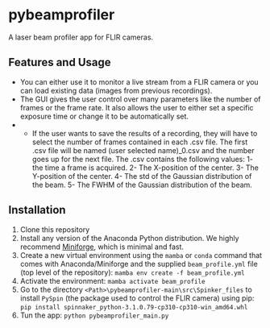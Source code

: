 # pybeamprofiler
A laser beam profiler app for FLIR cameras.

## Features and Usage
- You can either use it to monitor a live stream from a FLIR camera or you can load existing data (images from previous recordings).
- The GUI gives the user control over many parameters like the number of frames or the frame rate. It also allows the user to either set a specific exposure time or change it to be automatically set.
- - If the user wants to save the results of a recording, they will have to select the number of frames contained in each .csv file. The first .csv file will be named (user selected name)_0.csv and the number goes up for the next file. The .csv contains the following values: 1- the time a frame is acquired. 2- The X-position of the center. 3- The Y-position of the center. 4- The std of the Gaussian distribution of the beam. 5- The FWHM of the Gaussian distribution of the beam.

## Installation
1. Clone this repository
1. Install any version of the Anaconda Python distribution. We highly recommend [Miniforge](https://github.com/conda-forge/miniforge), which is minimal and fast.
1. Create a new virtual environment using the `mamba` or `conda` command that comes with Anaconda/Miniforge and the supplied `beam_profile.yml` file (top level of the repository): `mamba env create -f beam_profile.yml`
1. Activate the environment: `mamba activate beam_profile`
1. Go to the directory `<Path>\pybeamprofiler-main\src\Spinker_files` to install `PySpin` (the package used to control the FLIR camera) using pip: `pip install spinnaker_python-3.1.0.79-cp310-cp310-win_amd64.whl`
1. Tun the app: `python pybeamprofiler_main.py`

